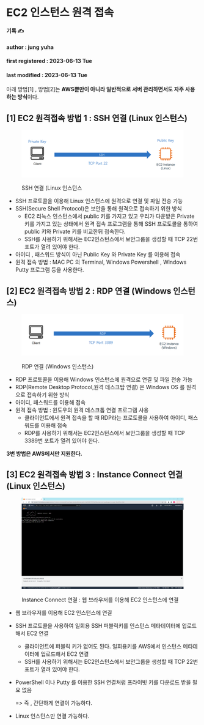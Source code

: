 # EC2 인스턴스 원격 접속

**기록 ✍️**

#### author : jung yuha

#### first registered : 2023-06-13 Tue

#### last modified : 2023-06-13 Tue



아래 방법\[1] , 방법\[2]는 **AWS뿐만이 아니라 일반적으로 서버 관리하면서도 자주 사용하는 방식**이다.

## \[1] EC2 원격접속 방법 1 : SSH 연결 (Linux 인스턴스)

<figure><img src="../../.gitbook/assets/image (66).png" alt=""><figcaption><p> SSH 연결 (Linux 인스턴스</p></figcaption></figure>

* SSH 프로토콜을 이용해 Linux 인스턴스에 원격으로 연결 및 파일 전송 가능
* SSH(Secure Shell Protocol)은 보안을 통해 원격으로 접속하기 위한 방식&#x20;
  * EC2 리눅스 인스턴스에서 public 키를 가지고 있고 우리가 다운받은 Private 키를 가지고 있는 상태에서 원격 접속 프로그램을 통해 SSH 프로토콜을 통하여 public 키와 Private 키를 비교한뒤 접속한다.
  * SSH를 사용하기 위해서는 EC2인스턴스에서 보안그룹을 생성할 때 TCP 22번 포트가 열려 있어야 한다.
* 아이디 , 패스워드 방식이 아닌 Public Key 와 Private Key 를 이용해 접속
* 원격 접속 방법 : MAC PC 의 Terminal, Windows Powershell , Windows Putty 프로그램 등을 사용한다.

## \[2] EC2 원격접속 방법 2 : RDP 연결 (Windows 인스턴스)

<figure><img src="../../.gitbook/assets/image.png" alt=""><figcaption><p> RDP 연결 (Windows 인스턴스)</p></figcaption></figure>

* RDP 프로토콜을 이용해 Windows 인스턴스에 원격으로 연결 및 파일 전송 가능
* RDP(Remote Desktop Protocol,원격 데스크탑 연결) 은 Windows OS 를 원격으로 접속하기 위한 방식
* 아이디, 패스워드를 이용해 접속
* 원격 접속 방법 : 윈도우의 원격 데스크톱 연결 프로그램 사용
  * 클라이언트에서 원격 접속을 할 때 RDP라는 프로토콜을 사용하여 아이디, 패스워드를 이용해 접속
  * RDP를 사용하기 위해서는 EC2인스턴스에서 보안그룹을 생성할 때 TCP 3389번 포트가 열려 있어야 한다.

**3번 방법은 AWS에서만 지원한다.**

## \[3] EC2 원격접속 방법 3 : Instance Connect 연결 (Linux 인스턴스)

<figure><img src="../../.gitbook/assets/image (36).png" alt=""><figcaption><p> Instance Connect 연결 : 웹 브라우저를 이용해 EC2 인스턴스에 연결</p></figcaption></figure>

* 웹 브라우저를 이용해 EC2 인스턴스에 연결
* SSH 프로토콜을 사용하여 일회용 SSH 퍼블릭키를 인스턴스 메타데이터에 업로드해서 EC2 연결
  * 클라이언트에 퍼블릭 키가 없어도 된다. 일회용키를 AWS에서 인스턴스 메타데이터에 업로드해서 EC2 연결
  * SSH를 사용하기 위해서는 EC2인스턴스에서 보안그룹을 생성할 때 TCP 22번 포트가 열려 있어야 한다.
*   PowerShell 이나 Putty 를 이용한 SSH 연결처럼 프라이빗 키를 다운로드 받을 필요 없음

    \=> 즉 , 간단하게 연결이 가능하다.
* Linux 인스턴스만 연결 가능하다.
